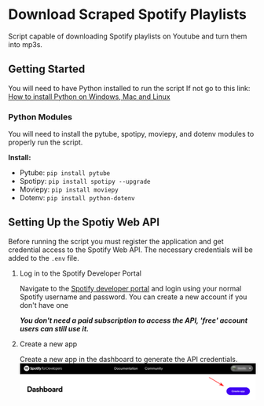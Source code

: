# Download Scraped Spotify Playlists 
Script capable of downloading Spotify playlists on Youtube and turn them into mp3s.

## Getting Started
You will need to have Python installed to run the script
If not go to this link: [How to install Python on Windows, Mac and Linux](https://kinsta.com/knowledgebase/install-python/)

### Python Modules
You will need to install the pytube, spotipy, moviepy, and dotenv modules to properly run the script.

**Install:**
- Pytube: `pip install pytube`
- Spotipy: `pip install spotipy --upgrade`
- Moviepy: `pip install moviepy`
- Dotenv: `pip install python-dotenv`
 

## Setting Up the Spotiy Web API
Before running the script you must register the application and get credential access to the Spotify Web API. The necessary credentials will be added to the `.env` file.

1. Log in to the Spotify Developer Portal

	 Navigate to the [Spotify developer portal](https://developer.spotify.com/dashboard) and login using your normal Spotify username and password.
	 You can create a new account if you don't have one
	
 	***You don't need a paid subscription to access the API, 'free' account users can still use it.***
2. Create a new app

	Create a new app in the dashboard to generate the API credentials.
	<img src="img/createapp.png" width="600">
	
